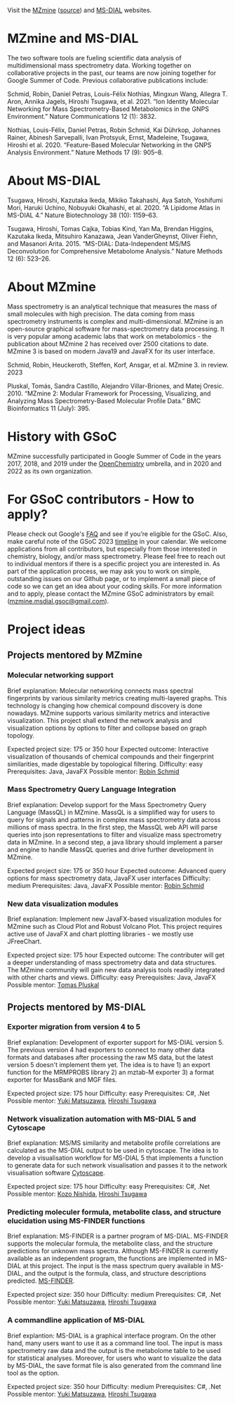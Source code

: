 Visit the [MZmine](https://www.mzmine.org/) ([source](https://github.com/mzmine/mzmine3)) and [MS-DIAL](http://prime.psc.riken.jp/compms/msdial/main.html) websites.

# MZmine and MS-DIAL
The two software tools are fueling scientific data analysis of multidimensional mass spectrometry data. Working together on collaborative projects in the past, our teams are now joining together for Google Summer of Code. Previous collaborative publications include:

Schmid, Robin, Daniel Petras, Louis-Félix Nothias, Mingxun Wang, Allegra T. Aron, Annika Jagels, Hiroshi Tsugawa, et al. 2021. “Ion Identity Molecular Networking for Mass Spectrometry-Based Metabolomics in the GNPS Environment.” Nature Communications 12 (1): 3832.

Nothias, Louis-Félix, Daniel Petras, Robin Schmid, Kai Dührkop, Johannes Rainer, Abinesh Sarvepalli, Ivan Protsyuk, Ernst, Madeleine, Tsugawa, Hiroshi et al. 2020. “Feature-Based Molecular Networking in the GNPS Analysis Environment.” Nature Methods 17 (9): 905–8.

# About MS-DIAL 
Tsugawa, Hiroshi, Kazutaka Ikeda, Mikiko Takahashi, Aya Satoh, Yoshifumi Mori, Haruki Uchino, Nobuyuki Okahashi, et al. 2020. “A Lipidome Atlas in MS-DIAL 4.” Nature Biotechnology 38 (10): 1159–63.

Tsugawa, Hiroshi, Tomas Cajka, Tobias Kind, Yan Ma, Brendan Higgins, Kazutaka Ikeda, Mitsuhiro Kanazawa, Jean VanderGheynst, Oliver Fiehn, and Masanori Arita. 2015. “MS-DIAL: Data-Independent MS/MS Deconvolution for Comprehensive Metabolome Analysis.” Nature Methods 12 (6): 523–26.


# About MZmine
Mass spectrometry is an analytical technique that measures the mass of small molecules with high precision. The data coming from mass spectrometry instruments is complex and multi-dimensional. MZmine is an open-source graphical software for mass-spectrometry data processing. It is very popular among academic labs that work on metabolomics - the publication about MZmine 2 has received over 2500 citations to date. MZmine 3 is based on modern Java19 and JavaFX for its user interface.

Schmid, Robin, Heuckeroth, Steffen, Korf, Ansgar, et al. MZmine 3. in review. 2023

Pluskal, Tomás, Sandra Castillo, Alejandro Villar-Briones, and Matej Oresic. 2010. “MZmine 2: Modular Framework for Processing, Visualizing, and Analyzing Mass Spectrometry-Based Molecular Profile Data.” BMC Bioinformatics 11 (July): 395.


# History with GSoC
MZmine successfully participated in Google Summer of Code in the years 2017, 2018, and 2019 under the [OpenChemistry](https://www.openchemistry.org/) umbrella, and in 2020 and 2022 as its own organization.

# For GSoC contributors - How to apply?
Please check out Google's [FAQ](https://developers.google.com/open-source/gsoc/faq#what_are_the_eligibility_requirements_for_participation) and see if you’re eligible for the GSoC. Also, make careful note of the GSoC 2023 [timeline](https://developers.google.com/open-source/gsoc/timeline) in your calendar. We welcome applications from all contributors, but especially from those interested in chemistry, biology, and/or mass spectrometry. Please feel free to reach out to individual mentors if there is a specific project you are interested in. As part of the application process, we may ask you to work on simple, outstanding issues on our Github page, or to implement a small piece of code so we can get an idea about your coding skills. For more information and to apply, please contact the MZmine GSoC administrators by email: (mzmine.msdial.gsoc@gmail.com).


# Project ideas

## Projects mentored by MZmine

### Molecular networking support
Brief explanation: Molecular networking connects mass spectral fingerprints by various similarity metrics creating multi-layered graphs. This technology is changing how chemical compound discovery is done nowadays. MZmine supports various similarity metrics and interactive visualization. This project shall extend the network analysis and visualization options by options to filter and collopse based on graph topology.   

Expected project size: 175 or 350 hour
Expected outcome: Interactive visualization of thousands of chemical compounds and their fingerprint similarities, made digestable by topological filtering.
Difficulty: easy
Prerequisites: Java, JavaFX
Possible mentor: [Robin Schmid](https://github.com/robinschmid)

### Mass Spectrometry Query Language Integration
Brief explanation: Develop support for the Mass Spectrometry Query Language (MassQL) in MZmine. MassQL is a simplified way for users to query for signals and patterns in complex mass spectrometry data across millions of mass spectra. In the first step, the MassQL web API will parse queries into json representations to filter and visualize mass spectrometry data in MZmine. In a second step, a java library should implement a parser and engine to handle MassQL queries and drive further development in MZmine.

Expected project size: 175 or 350 hour
Expected outcome: Advanced query options for mass spectrometry data, JavaFX user interfaces
Difficulty: medium
Prerequisites: Java, JavaFX
Possible mentor: [Robin Schmid](https://github.com/robinschmid)

### New data visualization modules
Brief explanation: Implement new JavaFX-based visualization modules for MZmine such as Cloud Plot and Robust Volcano Plot. This project requires active use of JavaFX and chart plotting libraries - we mostly use JFreeChart.

Expected project size: 175 hour
Expected outcome: The contributer will get a deeper understanding of mass spectrometry data and data structures. The MZmine community will gain new data analysis tools readily integrated with other charts and views. 
Difficulty: easy
Prerequisites: Java, JavaFX
Possible mentor: [Tomas Pluskal](https://github.com/tomas-pluskal)


## Projects mentored by MS-DIAL

### Exporter migration from version 4 to 5
Brief explanation:  Development of exporter support for MS-DIAL version 5. The previous version 4 had exporters to connect to many other data formats and databases after processing the raw MS data, but the latest version 5 doesn't implement them yet.
The idea is to have 1) an export function for the MRMPROBS library 2) an mztab-M exporter 3) a format exporter for MassBank and MGF files.

Expected project size: 175 hour
Difficulty: easy
Prerequisites: C#, .Net
Possible mentor: [Yuki Matsuzawa](https://github.com/YukiMatsuzawa), [Hiroshi Tsugawa](https://github.com/htsugawa)

### Network visualization automation with MS-DIAL 5 and Cytoscape

Brief explanation: MS/MS similarity and metabolite profile correlations are calculated as the MS-DIAL output to be used in cytoscape.
The idea is to develop a visualisation workflow for MS-DIAL 5 that implements a function to generate data for such network visualisation and passes it to the network visualisation software [Cytoscape](https://cytoscape.org/).

Expected project size: 175 hour
Difficulty: easy
Prerequisites: C#, .Net
Possible mentor: [Kozo Nishida](https://github.com/kozo2), [Hiroshi Tsugawa](https://github.com/htsugawa)

### Predicting moleculer formula, metabolite class, and structure elucidation using MS-FINDER functions

Brief explanation: MS-FINDER is a partner program of MS-DIAL. MS-FINDER supports the molecular formula, the metabolite class, and the structure predictions for unknown mass spectra. Although MS-FINDER is currently available as an independent program, the functions are implemented in MS-DIAL at this project. The input is the mass spectrum query available in MS-DIAL, and the output is the formula, class, and structure descriptions predicted. [MS-FINDER](http://prime.psc.riken.jp/compms/msfinder/main.html).

Expected project size: 350 hour
Difficulty: medium
Prerequisites: C#, .Net
Possible mentor: [Yuki Matsuzawa](https://github.com/YukiMatsuzawa), [Hiroshi Tsugawa](https://github.com/htsugawa)

### A commandline application of MS-DIAL

Brief explantion: MS-DIAL is a graphical interface program. On the other hand, many users want to use it as a command line tool. The input is mass spectrometry raw data and the output is the metabolome table to be used for statistical analyses. Moreover, for users who want to visualize the data by MS-DIAL, the save format file is also generated from the command line tool as the option.

Expected project size: 350 hour
Difficulty: medium
Prerequisites: C#, .Net
Possible mentor: [Yuki Matsuzawa](https://github.com/YukiMatsuzawa), [Hiroshi Tsugawa](https://github.com/htsugawa)
